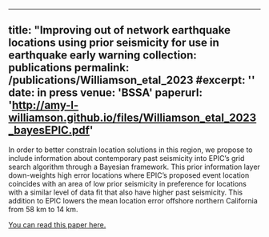
---
title: "Improving out of network earthquake locations using prior seismicity for use in earthquake early warning
collection: publications
permalink: /publications/Williamson_etal_2023
#excerpt: ''
date: in press
venue: 'BSSA'
paperurl: 'http://amy-l-williamson.github.io/files/Williamson_etal_2023_bayesEPIC.pdf'
---

In order to better constrain location solutions in this region, we propose to include information about contemporary past seismicity into EPIC’s grid search algorithm through a Bayesian framework. This prior information layer down-weights high error locations where EPIC’s proposed event location coincides with an area of low prior seismicity in preference for locations with a similar level of data fit that also have higher past seismicity. This addition to EPIC lowers the mean location error offshore northern California from 58 km to 14 km.



[You can read this paper here.](http://amy-l-williamson.github.io/files/Williamson_etal_2023_bayesEPIC.pdf)

